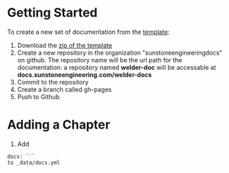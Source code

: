 # Getting Started

To create a new set of documentation from the [template](github.com/sunstoneengineeringdocs/docs-template): 

1. Download the [zip of the template](https://github.com/sunstoneengineeringdocs/docs-template/archive/master.zip)
2. Create a new repository in the organization "sunstoneengineeringdocs" on github. The repository name will be the url path for the documentation: a repository named **welder-doc** will be accessable at **docs.sunstoneengineering.com/welder-docs**
3. Commit to the repository
4. Create a branch called gh-pages
5. Push to Github

# Adding a Chapter

1. Add 
  ``` - title: rename-me  
  docs: ```
  to _data/docs.yml
